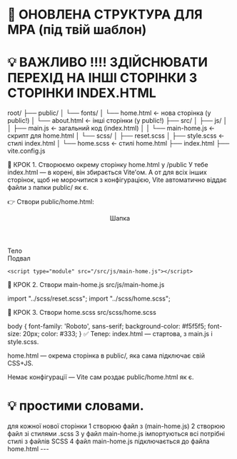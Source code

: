 # 🚀 ОНОВЛЕНА СТРУКТУРА ДЛЯ MPA (під твій шаблон)

# 💡 ВАЖЛИВО !!!! ЗДІЙСНЮВАТИ ПЕРЕХІД НА ІНШІ СТОРІНКИ З СТОРІНКИ INDEX.HTML

root/
├── public/
│ └── fonts/
│ └── home.html ← нова сторінка (у public!)
│ └── about.html ← інші сторінки (у public!)
├── src/
│ ├── js/
│ │ ├── main.js ← загальний код (index.html)
│ │ └── main-home.js ← скрипт для home.html
│ └── scss/
│ ├── reset.scss
│ ├── style.scss ← стилі index.html
│ └── home.scss ← стилі home.html
├── index.html
├── vite.config.js

🧱 КРОК 1. Створюємо окрему сторінку home.html у /public
У тебе index.html — в корені, він збирається Vite’ом. А от для всіх інших сторінок, щоб не морочитися з конфігурацією, Vite автоматично віддає файли з папки public/ як є.

👉 Створи public/home.html:

<!DOCTYPE html>
<html lang="en">
  <head>
    <meta charset="UTF-8" />
    <meta name="viewport" content="width=device-width, initial-scale=1.0" />
    <title>Головна</title>
  </head>
  <body>
    <div class="wrapper">
      <header class="header">Шапка</header>
      <main class="page">Тело</main>
      <footer class="footer">Подвал</footer>
    </div>

    <script type="module" src="/src/js/main-home.js"></script>

  </body>
</html>

🧱 КРОК 2. Створи main-home.js
src/js/main-home.js

import "../scss/reset.scss";
import "../scss/home.scss";

🧱 КРОК 3. Створи home.scss
src/scss/home.scss

body {
font-family: 'Roboto', sans-serif;
background-color: #f5f5f5;
font-size: 20px;
color: #333;
}
✅ Тепер:
index.html — стартова, з main.js і style.scss.

home.html — окрема сторінка в public/, яка сама підключає свій CSS+JS.

Немає конфігурації — Vite сам роздає public/home.html як є.

# 💡 простими словами.

для кожної нової сторінки
1 створюю файл з (main-home.js)
2 створюю файл зі стилями .scss
3 у файл main-home.js імпортуються всі потрібні стилі з файлів SCSS
4 файл main-home.js підключається до файла home.html --- <script type="module" src="/src/js/     main-home.js"></script>
